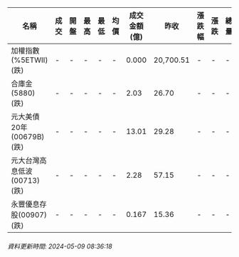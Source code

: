 | 名稱 | 成交 | 開盤 | 最高 | 最低 | 均價 | 成交金額(億) | 昨收 | 漲跌幅 | 漲跌 | 總量 | 昨量 | 振幅 |
| -------- | -------- | -------- | -------- |-------- | -------- | -------- |-------- |-------- |-------- | -------- | -------- |-------- |
|加權指數(%5ETWII) (跌)|-|-|-|-|-|0.000|20,700.51|-|-|-|-|0.00%|
|合庫金(5880) (跌)|-|-|-|-|-|2.03|26.70|-|-|-|-|0.00%|
|元大美債20年(00679B) (跌)|-|-|-|-|-|13.01|29.28|-|-|-|-|0.00%|
|元大台灣高息低波(00713) (跌)|-|-|-|-|-|2.28|57.15|-|-|-|-|0.00%|
|永豐優息存股(00907) (跌)|-|-|-|-|-|0.167|15.36|-|-|-|-|0.00%|
###### 資料更新時間: 2024-05-09 08:36:18